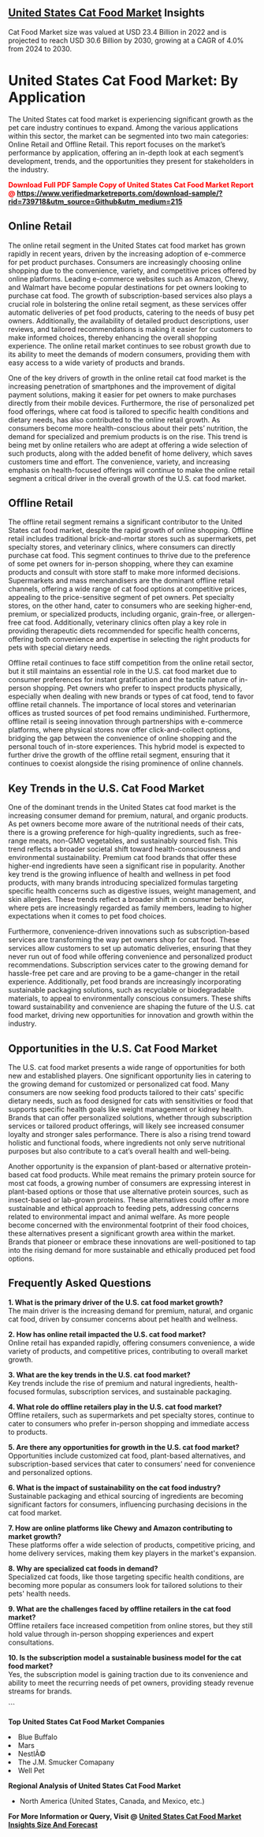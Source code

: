 <h2><a href="https://www.verifiedmarketreports.com/download-sample/?rid=739718&amp;utm_source=Github&amp;utm_medium=215" target="_blank">United States Cat Food Market</a> Insights</h2><p>Cat Food Market size was valued at USD 23.4 Billion in 2022 and is projected to reach USD 30.6 Billion by 2030, growing at a CAGR of 4.0% from 2024 to 2030.</p><p><h1>United States Cat Food Market: By Application</h1><p>The United States cat food market is experiencing significant growth as the pet care industry continues to expand. Among the various applications within this sector, the market can be segmented into two main categories: Online Retail and Offline Retail. This report focuses on the market’s performance by application, offering an in-depth look at each segment’s development, trends, and the opportunities they present for stakeholders in the industry. <strong><p><span class=""><span style="color: #ff0000;"><strong>Download Full PDF Sample Copy of United States Cat Food Market Report</strong> @ </span><a href="https://www.verifiedmarketreports.com/download-sample/?rid=739718&amp;utm_source=Github&amp;utm_medium=215" target="_blank">https://www.verifiedmarketreports.com/download-sample/?rid=739718&amp;utm_source=Github&amp;utm_medium=215</a></span></p></strong></p><h2>Online Retail</h2><p>The online retail segment in the United States cat food market has grown rapidly in recent years, driven by the increasing adoption of e-commerce for pet product purchases. Consumers are increasingly choosing online shopping due to the convenience, variety, and competitive prices offered by online platforms. Leading e-commerce websites such as Amazon, Chewy, and Walmart have become popular destinations for pet owners looking to purchase cat food. The growth of subscription-based services also plays a crucial role in bolstering the online retail segment, as these services offer automatic deliveries of pet food products, catering to the needs of busy pet owners. Additionally, the availability of detailed product descriptions, user reviews, and tailored recommendations is making it easier for customers to make informed choices, thereby enhancing the overall shopping experience. The online retail market continues to see robust growth due to its ability to meet the demands of modern consumers, providing them with easy access to a wide variety of products and brands.</p><p>One of the key drivers of growth in the online retail cat food market is the increasing penetration of smartphones and the improvement of digital payment solutions, making it easier for pet owners to make purchases directly from their mobile devices. Furthermore, the rise of personalized pet food offerings, where cat food is tailored to specific health conditions and dietary needs, has also contributed to the online retail growth. As consumers become more health-conscious about their pets’ nutrition, the demand for specialized and premium products is on the rise. This trend is being met by online retailers who are adept at offering a wide selection of such products, along with the added benefit of home delivery, which saves customers time and effort. The convenience, variety, and increasing emphasis on health-focused offerings will continue to make the online retail segment a critical driver in the overall growth of the U.S. cat food market.</p><h2>Offline Retail</h2><p>The offline retail segment remains a significant contributor to the United States cat food market, despite the rapid growth of online shopping. Offline retail includes traditional brick-and-mortar stores such as supermarkets, pet specialty stores, and veterinary clinics, where consumers can directly purchase cat food. This segment continues to thrive due to the preference of some pet owners for in-person shopping, where they can examine products and consult with store staff to make more informed decisions. Supermarkets and mass merchandisers are the dominant offline retail channels, offering a wide range of cat food options at competitive prices, appealing to the price-sensitive segment of pet owners. Pet specialty stores, on the other hand, cater to consumers who are seeking higher-end, premium, or specialized products, including organic, grain-free, or allergen-free cat food. Additionally, veterinary clinics often play a key role in providing therapeutic diets recommended for specific health concerns, offering both convenience and expertise in selecting the right products for pets with special dietary needs.</p><p>Offline retail continues to face stiff competition from the online retail sector, but it still maintains an essential role in the U.S. cat food market due to consumer preferences for instant gratification and the tactile nature of in-person shopping. Pet owners who prefer to inspect products physically, especially when dealing with new brands or types of cat food, tend to favor offline retail channels. The importance of local stores and veterinarian offices as trusted sources of pet food remains undiminished. Furthermore, offline retail is seeing innovation through partnerships with e-commerce platforms, where physical stores now offer click-and-collect options, bridging the gap between the convenience of online shopping and the personal touch of in-store experiences. This hybrid model is expected to further drive the growth of the offline retail segment, ensuring that it continues to coexist alongside the rising prominence of online channels.</p><h2>Key Trends in the U.S. Cat Food Market</h2><p>One of the dominant trends in the United States cat food market is the increasing consumer demand for premium, natural, and organic products. As pet owners become more aware of the nutritional needs of their cats, there is a growing preference for high-quality ingredients, such as free-range meats, non-GMO vegetables, and sustainably sourced fish. This trend reflects a broader societal shift toward health-consciousness and environmental sustainability. Premium cat food brands that offer these higher-end ingredients have seen a significant rise in popularity. Another key trend is the growing influence of health and wellness in pet food products, with many brands introducing specialized formulas targeting specific health concerns such as digestive issues, weight management, and skin allergies. These trends reflect a broader shift in consumer behavior, where pets are increasingly regarded as family members, leading to higher expectations when it comes to pet food choices.</p><p>Furthermore, convenience-driven innovations such as subscription-based services are transforming the way pet owners shop for cat food. These services allow customers to set up automatic deliveries, ensuring that they never run out of food while offering convenience and personalized product recommendations. Subscription services cater to the growing demand for hassle-free pet care and are proving to be a game-changer in the retail experience. Additionally, pet food brands are increasingly incorporating sustainable packaging solutions, such as recyclable or biodegradable materials, to appeal to environmentally conscious consumers. These shifts toward sustainability and convenience are shaping the future of the U.S. cat food market, driving new opportunities for innovation and growth within the industry.</p><h2>Opportunities in the U.S. Cat Food Market</h2><p>The U.S. cat food market presents a wide range of opportunities for both new and established players. One significant opportunity lies in catering to the growing demand for customized or personalized cat food. Many consumers are now seeking food products tailored to their cats' specific dietary needs, such as food designed for cats with sensitivities or food that supports specific health goals like weight management or kidney health. Brands that can offer personalized solutions, whether through subscription services or tailored product offerings, will likely see increased consumer loyalty and stronger sales performance. There is also a rising trend toward holistic and functional foods, where ingredients not only serve nutritional purposes but also contribute to a cat’s overall health and well-being.</p><p>Another opportunity is the expansion of plant-based or alternative protein-based cat food products. While meat remains the primary protein source for most cat foods, a growing number of consumers are expressing interest in plant-based options or those that use alternative protein sources, such as insect-based or lab-grown proteins. These alternatives could offer a more sustainable and ethical approach to feeding pets, addressing concerns related to environmental impact and animal welfare. As more people become concerned with the environmental footprint of their food choices, these alternatives present a significant growth area within the market. Brands that pioneer or embrace these innovations are well-positioned to tap into the rising demand for more sustainable and ethically produced pet food options.</p><h2>Frequently Asked Questions</h2><p><strong>1. What is the primary driver of the U.S. cat food market growth?</strong><br> The main driver is the increasing demand for premium, natural, and organic cat food, driven by consumer concerns about pet health and wellness.</p><p><strong>2. How has online retail impacted the U.S. cat food market?</strong><br> Online retail has expanded rapidly, offering consumers convenience, a wide variety of products, and competitive prices, contributing to overall market growth.</p><p><strong>3. What are the key trends in the U.S. cat food market?</strong><br> Key trends include the rise of premium and natural ingredients, health-focused formulas, subscription services, and sustainable packaging.</p><p><strong>4. What role do offline retailers play in the U.S. cat food market?</strong><br> Offline retailers, such as supermarkets and pet specialty stores, continue to cater to consumers who prefer in-person shopping and immediate access to products.</p><p><strong>5. Are there any opportunities for growth in the U.S. cat food market?</strong><br> Opportunities include customized cat food, plant-based alternatives, and subscription-based services that cater to consumers’ need for convenience and personalized options.</p><p><strong>6. What is the impact of sustainability on the cat food industry?</strong><br> Sustainable packaging and ethical sourcing of ingredients are becoming significant factors for consumers, influencing purchasing decisions in the cat food market.</p><p><strong>7. How are online platforms like Chewy and Amazon contributing to market growth?</strong><br> These platforms offer a wide selection of products, competitive pricing, and home delivery services, making them key players in the market's expansion.</p><p><strong>8. Why are specialized cat foods in demand?</strong><br> Specialized cat foods, like those targeting specific health conditions, are becoming more popular as consumers look for tailored solutions to their pets' health needs.</p><p><strong>9. What are the challenges faced by offline retailers in the cat food market?</strong><br> Offline retailers face increased competition from online stores, but they still hold value through in-person shopping experiences and expert consultations.</p><p><strong>10. Is the subscription model a sustainable business model for the cat food market?</strong><br> Yes, the subscription model is gaining traction due to its convenience and ability to meet the recurring needs of pet owners, providing steady revenue streams for brands.</p>```</p><p><strong>Top United States Cat Food Market Companies</strong></p><div data-test-id=""><p><li>Blue Buffalo</li><li> Mars</li><li> NestlÃ©</li><li> The J.M. Smucker Comapany</li><li> Well Pet</li></p><div><strong>Regional Analysis of&nbsp;United States Cat Food Market</strong></div><ul><li dir="ltr"><p dir="ltr">North America&nbsp;(United States, Canada, and Mexico, etc.)</p></li></ul><p><strong>For More Information or Query, Visit @&nbsp;</strong><strong><a href="https://www.verifiedmarketreports.com/product/cat-food-market/?utm_source=Github&amp;utm_medium=215" target="_blank">United States Cat Food Market Insights Size And Forecast</a></strong></p></div>
